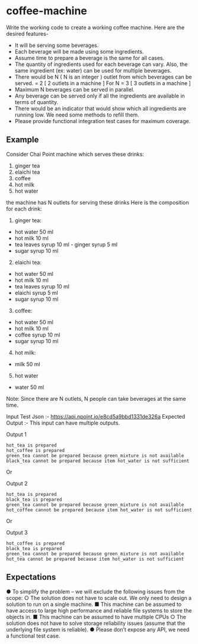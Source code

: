 # coffee-machine

Write the ​working code​ to create a working coffee machine. Here are the desired features-

* It will be serving some beverages.
* Each beverage will be made using some ingredients.
* Assume time to prepare a beverage is the same for all cases.
* The quantity of ingredients used for each beverage can vary. Also, the same ingredient (ex: water) can be used for multiple beverages.
* There would be ​N​ ​( N is an integer )​ outlet from which beverages can be served.
= 2 [ 2 outlets in a machine ]
 For N
= 3 [ 3 outlets in a machine ]
* Maximum ​N​ beverages can be served in ​parallel​.
* Any beverage can be served only if all the ingredients are available in terms of quantity.
* There would be an indicator that would show which all ingredients are running low. We need
some methods to refill them.
* Please provide functional integration test cases for maximum coverage.

## Example​

Consider ​Chai Point ​machine which serves these drinks:

1. ginger tea
2. elaichi tea
3. coffee
4. hot milk
5. hot water

the machine has ​N​ outlets for serving these drinks
Here is the composition for each drink: 
1. ginger tea:
- hot water 50 ml
- hot milk 10 ml
- tea leaves syrup 10 ml - ginger syrup 5 ml
- sugar syrup 10 ml

2. elaichi tea:
- hot water 50 ml
- hot milk 10 ml
- tea leaves syrup 10 ml
- elaichi syrup 5 ml
- sugar syrup 10 ml

3. coffee:
- hot water 50 ml
- hot milk 10 ml
- coffee syrup 10 ml 
- sugar syrup 10 ml

4. hot milk:
- milk 50 ml
5. hot water
- water 50 ml

Note: Since there are ​N​ outlets, ​N​ people can take beverages at the same time.

Input Test Json​ :- ​https://api.npoint.io/e8cd5a9bbd1331de326a Expected Output​ :- This input can have multiple outputs.

Output 1
```
hot_tea is prepared
hot_coffee is prepared
green_tea cannot be prepared because green_mixture is not available
black_tea cannot be prepared because item hot_water is not sufficient
```

Or

Output 2
```
hot_tea is prepared
black_tea is prepared
green_tea cannot be prepared because green_mixture is not available
hot_coffee cannot be prepared because item hot_water is not sufficient
```

Or

Output 3
```
hot_coffee is prepared
black_tea is prepared
green_tea cannot be prepared because green_mixture is not available
hot_tea cannot be prepared because item hot_water is not sufficient
```

## Expectations

● To simplify the problem – we will exclude the following issues from the scope:
○ The solution does not have to scale out. We only need to design a solution to run
on a single machine.
■ This machine can be assumed to have access to large high performance
and reliable file systems to store the objects in.
■ This machine can be assumed to have multiple CPUs
○ The solution does not have to solve storage reliability issues (assume that the underlying file system is reliable).
● Please don’t expose any API, we need a functional test case.
